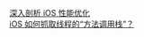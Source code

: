 [深入剖析 iOS 性能优化](https://ming1016.github.io/2017/06/20/deeply-ios-performance-optimization/)  
[iOS 如何抓取线程的“方法调用栈”？](https://zhuanlan.zhihu.com/p/138755187)
